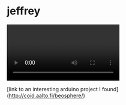 # jeffrey

![movie](Arduino_Button_JeffStone.MOV)

[link to an interesting arduino project I found] (http://coid.aalto.fi/beosphere/)
